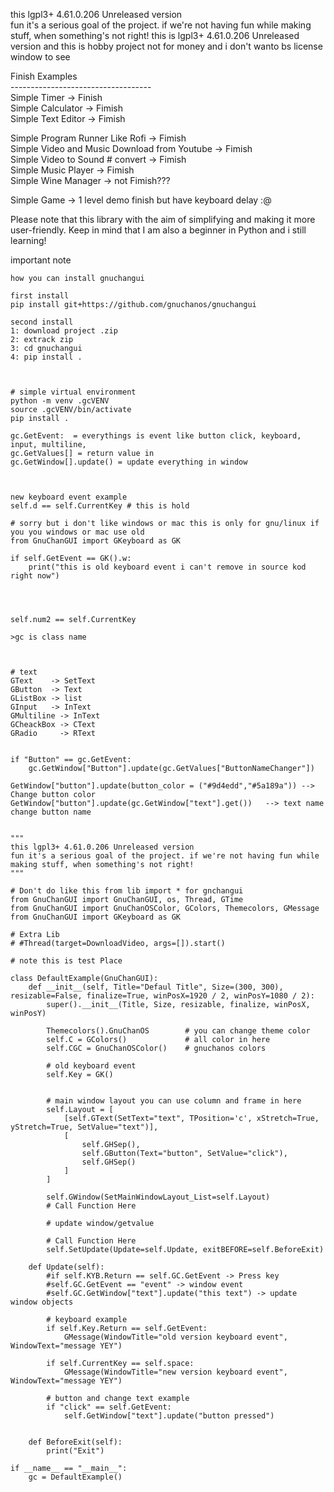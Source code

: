 <p> this lgpl3+ 4.61.0.206 Unreleased version <br>
fun it's a serious goal of the project. if we're not having fun while making stuff, when something's not right!
this is lgpl3+ 4.61.0.206 Unreleased version and this is hobby project not for money and i don't wanto bs license window to see
</p>


<p>

Finish Examples <br>
----------------------------------- <br>
Simple Timer -> Finish <br>
Simple Calculator -> Fimish <br>
Simple Text Editor -> Fimish <br>

Simple Program Runner Like Rofi -> Fimish <br>
Simple Video and Music Download from Youtube -> Fimish <br>
Simple Video to Sound # convert -> Fimish <br>
Simple Music Player -> Fimish <br>
Simple Wine Manager -> not Fimish??? <br>

Simple Game -> 1 level demo finish but have keyboard delay :@

</p>

<p> Please note that this library with the aim of simplifying and making it more user-friendly. Keep in mind that I am also a beginner in Python and i still learning! </p>

important note
```
how you can install gnuchangui

first install 
pip install git+https://github.com/gnuchanos/gnuchangui

second install
1: download project .zip
2: extrack zip
3: cd gnuchangui
4: pip install .



# simple virtual environment
python -m venv .gcVENV
source .gcVENV/bin/activate
pip install .

```


```
gc.GetEvent:  = everythings is event like button click, keyboard, input, multiline,
gc.GetValues[] = return value in 
gc.GetWindow[].update() = update everything in window
         


new keyboard event example
self.d == self.CurrentKey # this is hold 

# sorry but i don't like windows or mac this is only for gnu/linux if you you windows or mac use old
from GnuChanGUI import GKeyboard as GK

if self.GetEvent == GK().w:
    print("this is old keyboard event i can't remove in source kod right now")




self.num2 == self.CurrentKey

>gc is class name



# text
GText    -> SetText
GButton  -> Text
GListBox -> list
GInput   -> InText
GMultiline -> InText
GCheackBox -> CText
GRadio     -> RText


if "Button" == gc.GetEvent:
    gc.GetWindow["Button"].update(gc.GetValues["ButtonNameChanger"])

GetWindow["button"].update(button_color = ("#9d4edd","#5a189a")) --> Change button color
GetWindow["button"].update(gc.GetWindow["text"].get())   --> text name change button name
```

```

"""
this lgpl3+ 4.61.0.206 Unreleased version
fun it's a serious goal of the project. if we're not having fun while making stuff, when something's not right!
"""

# Don't do like this from lib import * for gnchangui
from GnuChanGUI import GnuChanGUI, os, Thread, GTime
from GnuChanGUI import GnuChanOSColor, GColors, Themecolors, GMessage
from GnuChanGUI import GKeyboard as GK

# Extra Lib
# #Thread(target=DownloadVideo, args=[]).start()

# note this is test Place

class DefaultExample(GnuChanGUI):
    def __init__(self, Title="Defaul Title", Size=(300, 300), resizable=False, finalize=True, winPosX=1920 / 2, winPosY=1080 / 2):
        super().__init__(Title, Size, resizable, finalize, winPosX, winPosY)

        Themecolors().GnuChanOS        # you can change theme color
        self.C = GColors()             # all color in here
        self.CGC = GnuChanOSColor()    # gnuchanos colors

        # old keyboard event
        self.Key = GK()


        # main window layout you can use column and frame in here
        self.Layout = [
            [self.GText(SetText="text", TPosition='c', xStretch=True, yStretch=True, SetValue="text")],
            [
                self.GHSep(),
                self.GButton(Text="button", SetValue="click"),
                self.GHSep()
            ]
        ]

        self.GWindow(SetMainWindowLayout_List=self.Layout)
        # Call Function Here

        # update window/getvalue

        # Call Function Here
        self.SetUpdate(Update=self.Update, exitBEFORE=self.BeforeExit)

    def Update(self):
        #if self.KYB.Return == self.GC.GetEvent -> Press key
        #self.GC.GetEvent == "event" -> window event
        #self.GC.GetWindow["text"].update("this text") -> update window objects

        # keyboard example
        if self.Key.Return == self.GetEvent:
            GMessage(WindowTitle="old version keyboard event", WindowText="message YEY")
        
        if self.CurrentKey == self.space:
            GMessage(WindowTitle="new version keyboard event", WindowText="message YEY")

        # button and change text example
        if "click" == self.GetEvent:
            self.GetWindow["text"].update("button pressed")


    def BeforeExit(self):
        print("Exit")

if __name__ == "__main__":
    gc = DefaultExample()

```
